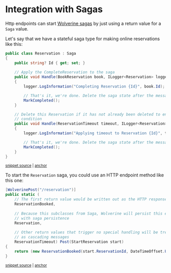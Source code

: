 # Integration with Sagas

Http endpoints can start [Wolverine sagas](/guide/durability/sagas) by just using a return value for a `Saga` value. 

Let's say that we have a stateful saga type for making online reservations like this:

<!-- snippet: sample_reservation_saga -->
<a id='snippet-sample_reservation_saga'></a>
```cs
public class Reservation : Saga
{
    public string? Id { get; set; }
    
    // Apply the CompleteReservation to the saga
    public void Handle(BookReservation book, ILogger<Reservation> logger)
    {
        logger.LogInformation("Completing Reservation {Id}", book.Id);

        // That's it, we're done. Delete the saga state after the message is done.
        MarkCompleted();
    }

    // Delete this Reservation if it has not already been deleted to enforce a "timeout"
    // condition
    public void Handle(ReservationTimeout timeout, ILogger<Reservation> logger)
    {
        logger.LogInformation("Applying timeout to Reservation {Id}", timeout.Id);

        // That's it, we're done. Delete the saga state after the message is done.
        MarkCompleted();
    }
}
```
<sup><a href='https://github.com/JasperFx/wolverine/blob/main/src/Http/WolverineWebApi/SagaExample.cs#L62-L88' title='Snippet source file'>snippet source</a> | <a href='#snippet-sample_reservation_saga' title='Start of snippet'>anchor</a></sup>
<!-- endSnippet -->

To start the `Reservation` saga, you could use an HTTP endpoint method like this one:

<!-- snippet: sample_starting_saga_from_http_endpoint -->
<a id='snippet-sample_starting_saga_from_http_endpoint'></a>
```cs
[WolverinePost("/reservation")]
public static (
    // The first return value would be written out as the HTTP response body
    ReservationBooked, 
    
    // Because this subclasses from Saga, Wolverine will persist this entity
    // with saga persistence
    Reservation, 
    
    // Other return values that trigger no special handling will be treated
    // as cascading messages
    ReservationTimeout) Post(StartReservation start)
{
    return (new ReservationBooked(start.ReservationId, DateTimeOffset.UtcNow), new Reservation { Id = start.ReservationId }, new ReservationTimeout(start.ReservationId));
}
```
<sup><a href='https://github.com/JasperFx/wolverine/blob/main/src/Http/WolverineWebApi/SagaExample.cs#L14-L32' title='Snippet source file'>snippet source</a> | <a href='#snippet-sample_starting_saga_from_http_endpoint' title='Start of snippet'>anchor</a></sup>
<!-- endSnippet -->

